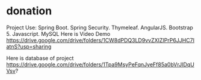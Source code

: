 # donation
Project Use:
Spring Boot.
Spring Security.
Thymeleaf.
AngularJS.
Bootstrap 5.
Javascript.
MySQL
Here is Video Demo https://drive.google.com/drive/folders/1CW8dPDQ3LD9vvZXIZIPrP6JJHC7IatnS?usp=sharing

Here is database of project https://drive.google.com/drive/folders/1Tpa9MsyPeFqnJyeFf85a0bVrJIDqUVsv?
